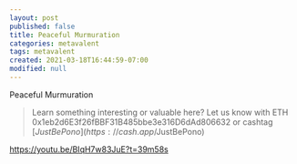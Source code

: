 ```yaml
---
layout: post
published: false
title: Peaceful Murmuration
categories: metavalent
tags: metavalent
created: 2021-03-18T16:44:59-07:00
modified: null
---
```


Peaceful Murmuration

> Learn something interesting or valuable here? Let us know with ETH 0x1eb2d6E3f26fBBF31B485bbe3e316D6dAd806632 or cashtag [$JustBePono](https://cash.app/$JustBePono)

https://youtu.be/BIqH7w83JuE?t=39m58s
